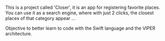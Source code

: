 This is a project called 'Closer', it is an app for registering favorite places.
You can use it as a search engine, where with just 2 clicks, the closest places of that category appear ...


Objective to better learn to code with the Swift language and the VIPER architecture.

